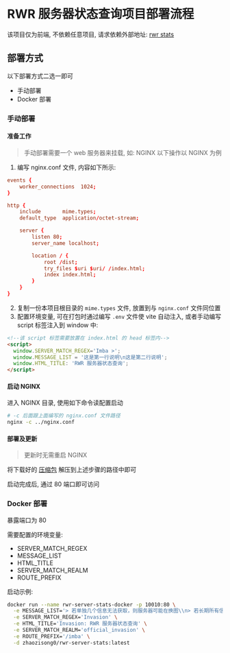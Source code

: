 # RWR 服务器状态查询项目部署流程

该项目仅为前端, 不依赖任意项目, 请求依赖外部地址: [rwr stats](https://rwrstats.com/servers/)

## 部署方式

以下部署方式二选一即可

- 手动部署
- Docker 部署

### 手动部署

#### 准备工作

> 手动部署需要一个 web 服务器来挂载, 如: NGINX
> 以下操作以 NGINX 为例

1. 编写 nginx.conf 文件, 内容如下所示:

```nginx.conf
events {
    worker_connections  1024;
}

http {
    include       mime.types;
    default_type  application/octet-stream;

    server {
        listen 80;
        server_name localhost;

        location / {
            root /dist;
            try_files $uri $uri/ /index.html;
            index index.html;
        }
    }
}
```

2. 复制一份本项目根目录的 `mime.types` 文件, 放置到与 `nginx.conf` 文件同位置
3. 配置环境变量, 可在打包时通过编写 `.env` 文件使 vite 自动注入, 或者手动编写 script 标签注入到 window 中:
```html
<!--该 script 标签需要放置在 index.html 的 head 标签内-->
<script>
  window.SERVER_MATCH_REGEX='Imba >';
  window.MESSAGE_LIST = '这是第一行说明\n这是第二行说明';
  window.HTML_TITLE: 'RWR 服务器状态查询';
</script>
```

#### 启动 NGINX

进入 NGINX 目录, 使用如下命令读配置启动

```sh
# -c 后面跟上面编写的 nginx.conf 文件路径
nginx -c ../nginx.conf
```

#### 部署及更新

> 更新时无需重启 NGINX

将下载好的 [压缩包](https://github.com/Kreedzt/rwr-profile-stats/releases) 解压到上述步骤的路径中即可

启动完成后, 通过 80 端口即可访问

### Docker 部署

暴露端口为 80

需要配置的环境变量:

- SERVER_MATCH_REGEX
- MESSAGE_LIST
- HTML_TITLE
- SERVER_MATCH_REALM
- ROUTE_PREFIX

启动示例:

```sh
docker run --name rwr-server-stats-docker -p 10010:80 \
  -e MESSAGE_LIST='> 若单独几个信息无法获取，则服务器可能在换图\\n> 若长期所有信息无法获取，请联系服务器管理员\\n>"加入服务器"功能需要游戏客户端关闭时才生效' \
  -e SERVER_MATCH_REGEX='Invasion' \
  -e HTML_TITLE='Invasion: RWR 服务器状态查询' \
  -e SERVER_MATCH_REALM='official_invasion' \
  -e ROUTE_PREFIX='/imba' \
  -d zhaozisong0/rwr-server-stats:latest
```
